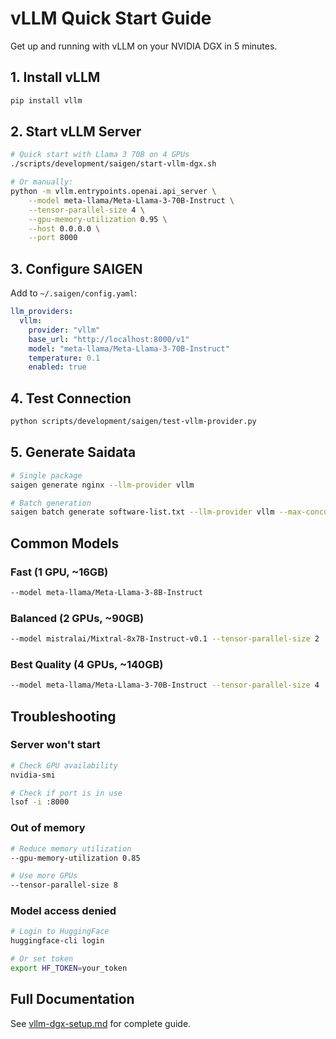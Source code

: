 # vLLM Quick Start Guide

Get up and running with vLLM on your NVIDIA DGX in 5 minutes.

## 1. Install vLLM

```bash
pip install vllm
```

## 2. Start vLLM Server

```bash
# Quick start with Llama 3 70B on 4 GPUs
./scripts/development/saigen/start-vllm-dgx.sh

# Or manually:
python -m vllm.entrypoints.openai.api_server \
    --model meta-llama/Meta-Llama-3-70B-Instruct \
    --tensor-parallel-size 4 \
    --gpu-memory-utilization 0.95 \
    --host 0.0.0.0 \
    --port 8000
```

## 3. Configure SAIGEN

Add to `~/.saigen/config.yaml`:

```yaml
llm_providers:
  vllm:
    provider: "vllm"
    base_url: "http://localhost:8000/v1"
    model: "meta-llama/Meta-Llama-3-70B-Instruct"
    temperature: 0.1
    enabled: true
```

## 4. Test Connection

```bash
python scripts/development/saigen/test-vllm-provider.py
```

## 5. Generate Saidata

```bash
# Single package
saigen generate nginx --llm-provider vllm

# Batch generation
saigen batch generate software-list.txt --llm-provider vllm --max-concurrent 10
```

## Common Models

### Fast (1 GPU, ~16GB)
```bash
--model meta-llama/Meta-Llama-3-8B-Instruct
```

### Balanced (2 GPUs, ~90GB)
```bash
--model mistralai/Mixtral-8x7B-Instruct-v0.1 --tensor-parallel-size 2
```

### Best Quality (4 GPUs, ~140GB)
```bash
--model meta-llama/Meta-Llama-3-70B-Instruct --tensor-parallel-size 4
```

## Troubleshooting

### Server won't start
```bash
# Check GPU availability
nvidia-smi

# Check if port is in use
lsof -i :8000
```

### Out of memory
```bash
# Reduce memory utilization
--gpu-memory-utilization 0.85

# Use more GPUs
--tensor-parallel-size 8
```

### Model access denied
```bash
# Login to HuggingFace
huggingface-cli login

# Or set token
export HF_TOKEN=your_token
```

## Full Documentation

See [vllm-dgx-setup.md](vllm-dgx-setup.md) for complete guide.
